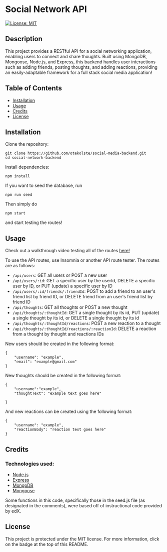 # Social Network API

[![License: MIT](https://img.shields.io/badge/License-MIT-yellow.svg)](https://opensource.org/licenses/MIT)

## Description

This project provides a RESTful API for a social networking application, enabling users to connect and share thoughts. Built using MongoDB, Mongoose, Node.js, and Express, this backend handles user interactions such as adding friends, posting thoughts, and adding reactions, providing an easily-adaptable framework for a full stack social media application!

## Table of Contents

- [Installation](#installation)
- [Usage](#usage)
- [Credits](#credits)
- [License](#license)

## Installation

Clone the repository:

```
git clone https://github.com/otekolste/social-media-backend.git
cd social-network-backend
```

Install dependencies:

```
npm install
```

If you want to seed the database, run

```
npm run seed
```

Then simply do

```
npm start
```

and start testing the routes!

## Usage

Check out a walkthrough video testing all of the routes [here!](https://drive.google.com/file/d/1rpdd68wHAB10t4ARSj7ItozB3Ry5TrBe/view?usp=sharing)

To use the API routes, use Insomnia or another API route tester. The routes are as follows:

- `/api/users`: GET all users or POST a new user
- `/api/users/:id`: GET a specific user by the userId, DELETE a specific user by ID, or PUT (update) a specific user by ID
- `/api/users/:id/friends/:friendId`: POST to add a friend to an user's friend list by friend ID, or DELETE friend from an user's friend list by friend ID
- `/api/thoughts`: GET all thoughts or POST a new thought
- `/api/thoughts/:thoughtId`: GET a single thought by its id, PUT (update) a single thought by its id, or DELETE a single thought by its id
- `/api/thoughts/:thoughtId/reactions`: POST a new reaction to a thought
- `/api/thoughts/:thoughtId/reactions/:reactionId`: DELETE a reaction from a thought by thought and reactions IDs

New users should be created in the following format:

```
{
    "username": "example",
    "email": "example@gmail.com"
}
```

New thoughts should be created in the following format:

```
{
    "username":"example",
    "thoughtText": "example text goes here"

}
```

And new reactions can be created using the following format:

```
{
    "username": "example",
    "reactionBody": "reaction text goes here"
}
```

## Credits

### Technologies used:

- [Node.js](https://nodejs.org/en/)
- [Express](https://expressjs.com/)
- [MongoDB](https://www.mongodb.com/)
- [Mongoose](https://mongoosejs.com/docs/)

Some functions in this code, specifically those in the seed.js file (as designated in the comments), were based off of instructional code provided by edX.

## License

This project is protected under the MIT license. For more information, click on the badge at the top of this README.
